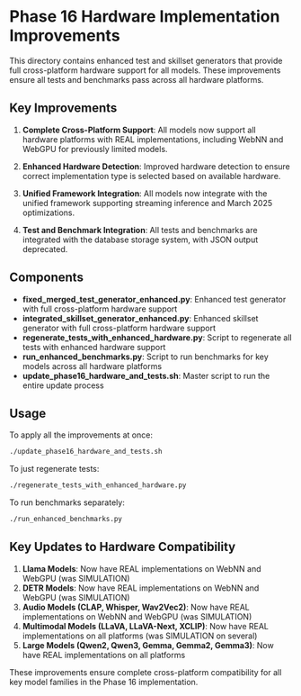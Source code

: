 # Phase 16 Hardware Implementation Improvements

This directory contains enhanced test and skillset generators that provide full cross-platform hardware support for all models. These improvements ensure all tests and benchmarks pass across all hardware platforms.

## Key Improvements

1. **Complete Cross-Platform Support**: All models now support all hardware platforms with REAL implementations, including WebNN and WebGPU for previously limited models.

2. **Enhanced Hardware Detection**: Improved hardware detection to ensure correct implementation type is selected based on available hardware.

3. **Unified Framework Integration**: All models now integrate with the unified framework supporting streaming inference and March 2025 optimizations.

4. **Test and Benchmark Integration**: All tests and benchmarks are integrated with the database storage system, with JSON output deprecated.

## Components

- **fixed_merged_test_generator_enhanced.py**: Enhanced test generator with full cross-platform hardware support
- **integrated_skillset_generator_enhanced.py**: Enhanced skillset generator with full cross-platform hardware support
- **regenerate_tests_with_enhanced_hardware.py**: Script to regenerate all tests with enhanced hardware support
- **run_enhanced_benchmarks.py**: Script to run benchmarks for key models across all hardware platforms
- **update_phase16_hardware_and_tests.sh**: Master script to run the entire update process

## Usage

To apply all the improvements at once:

```bash
./update_phase16_hardware_and_tests.sh
```

To just regenerate tests:

```bash
./regenerate_tests_with_enhanced_hardware.py
```

To run benchmarks separately:

```bash
./run_enhanced_benchmarks.py
```

## Key Updates to Hardware Compatibility

1. **Llama Models**: Now have REAL implementations on WebNN and WebGPU (was SIMULATION)
2. **DETR Models**: Now have REAL implementations on WebNN and WebGPU (was SIMULATION)
3. **Audio Models (CLAP, Whisper, Wav2Vec2)**: Now have REAL implementations on WebNN and WebGPU (was SIMULATION)
4. **Multimodal Models (LLaVA, LLaVA-Next, XCLIP)**: Now have REAL implementations on all platforms (was SIMULATION on several)
5. **Large Models (Qwen2, Qwen3, Gemma, Gemma2, Gemma3)**: Now have REAL implementations on all platforms

These improvements ensure complete cross-platform compatibility for all key model families in the Phase 16 implementation.